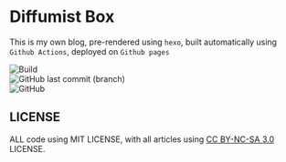 # Diffumist Box	
This is my own blog, pre-rendered using `hexo`, built automatically using `Github Actions`, deployed on `Github pages`	

![Build](https://github.com/Diffumist/diffumist.github.io/workflows/Build/badge.svg)	
![GitHub last commit (branch)](https://img.shields.io/github/last-commit/Diffumist/diffumist.github.io/hexo)	
![GitHub](https://img.shields.io/github/license/Diffumist/diffumist.github.io)	

## LICENSE	
ALL code using MIT LICENSE, with all articles using [CC BY-NC-SA 3.0](https://creativecommons.org/licenses/by-nc-sa/3.0/) LICENSE.